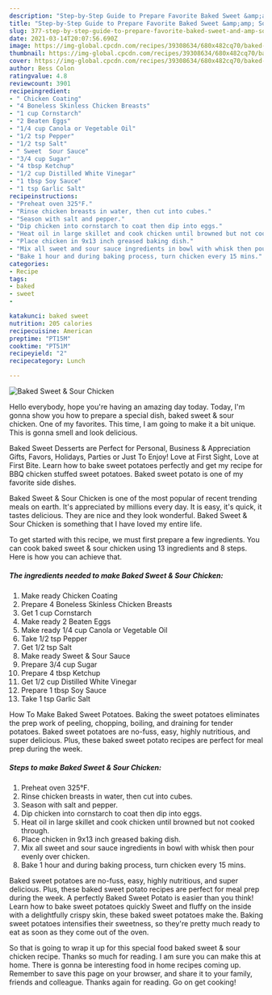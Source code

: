 ```yaml
---
description: "Step-by-Step Guide to Prepare Favorite Baked Sweet &amp;amp; Sour Chicken"
title: "Step-by-Step Guide to Prepare Favorite Baked Sweet &amp;amp; Sour Chicken"
slug: 377-step-by-step-guide-to-prepare-favorite-baked-sweet-and-amp-sour-chicken
date: 2021-03-14T20:07:56.690Z
image: https://img-global.cpcdn.com/recipes/39308634/680x482cq70/baked-sweet-sour-chicken-recipe-main-photo.jpg
thumbnail: https://img-global.cpcdn.com/recipes/39308634/680x482cq70/baked-sweet-sour-chicken-recipe-main-photo.jpg
cover: https://img-global.cpcdn.com/recipes/39308634/680x482cq70/baked-sweet-sour-chicken-recipe-main-photo.jpg
author: Bess Colon
ratingvalue: 4.8
reviewcount: 3901
recipeingredient:
- " Chicken Coating"
- "4 Boneless Skinless Chicken Breasts"
- "1 cup Cornstarch"
- "2 Beaten Eggs"
- "1/4 cup Canola or Vegetable Oil"
- "1/2 tsp Pepper"
- "1/2 tsp Salt"
- " Sweet  Sour Sauce"
- "3/4 cup Sugar"
- "4 tbsp Ketchup"
- "1/2 cup Distilled White Vinegar"
- "1 tbsp Soy Sauce"
- "1 tsp Garlic Salt"
recipeinstructions:
- "Preheat oven 325°F."
- "Rinse chicken breasts in water, then cut into cubes."
- "Season with salt and pepper."
- "Dip chicken into cornstarch to coat then dip into eggs."
- "Heat oil in large skillet and cook chicken until browned but not cooked through."
- "Place chicken in 9x13 inch greased baking dish."
- "Mix all sweet and sour sauce ingredients in bowl with whisk then pour evenly over chicken."
- "Bake 1 hour and during baking process, turn chicken every 15 mins."
categories:
- Recipe
tags:
- baked
- sweet
- 

katakunci: baked sweet  
nutrition: 205 calories
recipecuisine: American
preptime: "PT15M"
cooktime: "PT51M"
recipeyield: "2"
recipecategory: Lunch

---
```



![Baked Sweet &amp; Sour Chicken](https://img-global.cpcdn.com/recipes/39308634/680x482cq70/baked-sweet-sour-chicken-recipe-main-photo.jpg)

Hello everybody, hope you're having an amazing day today. Today, I'm gonna show you how to prepare a special dish, baked sweet &amp; sour chicken. One of my favorites. This time, I am going to make it a bit unique. This is gonna smell and look delicious.

Baked Sweet Desserts are Perfect for Personal, Business &amp; Appreciation Gifts, Favors, Holidays, Parties or Just To Enjoy! Love at First Sight, Love at First Bite. Learn how to bake sweet potatoes perfectly and get my recipe for BBQ chicken stuffed sweet potatoes. Baked sweet potato is one of my favorite side dishes.

Baked Sweet &amp; Sour Chicken is one of the most popular of recent trending meals on earth. It's appreciated by millions every day. It is easy, it's quick, it tastes delicious. They are nice and they look wonderful. Baked Sweet &amp; Sour Chicken is something that I have loved my entire life.


To get started with this recipe, we must first prepare a few ingredients. You can cook baked sweet &amp; sour chicken using 13 ingredients and 8 steps. Here is how you can achieve that.

<!--inarticleads1-->

##### The ingredients needed to make Baked Sweet &amp; Sour Chicken:

1. Make ready  Chicken Coating
1. Prepare 4 Boneless Skinless Chicken Breasts
1. Get 1 cup Cornstarch
1. Make ready 2 Beaten Eggs
1. Make ready 1/4 cup Canola or Vegetable Oil
1. Take 1/2 tsp Pepper
1. Get 1/2 tsp Salt
1. Make ready  Sweet &amp; Sour Sauce
1. Prepare 3/4 cup Sugar
1. Prepare 4 tbsp Ketchup
1. Get 1/2 cup Distilled White Vinegar
1. Prepare 1 tbsp Soy Sauce
1. Take 1 tsp Garlic Salt


How To Make Baked Sweet Potatoes. Baking the sweet potatoes eliminates the prep work of peeling, chopping, boiling, and draining for tender potatoes. Baked sweet potatoes are no-fuss, easy, highly nutritious, and super delicious. Plus, these baked sweet potato recipes are perfect for meal prep during the week. 

<!--inarticleads2-->

##### Steps to make Baked Sweet &amp; Sour Chicken:

1. Preheat oven 325°F.
1. Rinse chicken breasts in water, then cut into cubes.
1. Season with salt and pepper.
1. Dip chicken into cornstarch to coat then dip into eggs.
1. Heat oil in large skillet and cook chicken until browned but not cooked through.
1. Place chicken in 9x13 inch greased baking dish.
1. Mix all sweet and sour sauce ingredients in bowl with whisk then pour evenly over chicken.
1. Bake 1 hour and during baking process, turn chicken every 15 mins.


Baked sweet potatoes are no-fuss, easy, highly nutritious, and super delicious. Plus, these baked sweet potato recipes are perfect for meal prep during the week. A perfectly Baked Sweet Potato is easier than you think! Learn how to bake sweet potatoes quickly Sweet and fluffy on the inside with a delightfully crispy skin, these baked sweet potatoes make the. Baking sweet potatoes intensifies their sweetness, so they&#39;re pretty much ready to eat as soon as they come out of the oven. 

So that is going to wrap it up for this special food baked sweet &amp; sour chicken recipe. Thanks so much for reading. I am sure you can make this at home. There is gonna be interesting food in home recipes coming up. Remember to save this page on your browser, and share it to your family, friends and colleague. Thanks again for reading. Go on get cooking!
